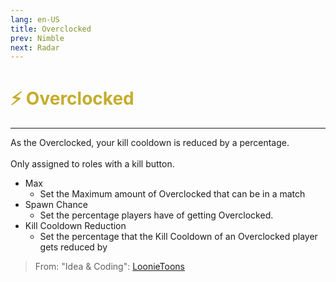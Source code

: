 ```yaml
---
lang: en-US
title: Overclocked
prev: Nimble
next: Radar
---
```


# <font color=#c4ad2c>⚡ <b>Overclocked</b></font> <Badge text="Helpful" type="tip" vertical="middle"/>
---

As the Overclocked, your kill cooldown is reduced by a percentage.<br><br>
Only assigned to roles with a kill button.
* Max
  * Set the Maximum amount of Overclocked that can be in a match
* Spawn Chance
  * Set the percentage players have of getting Overclocked.
* Kill Cooldown Reduction
  * Set the percentage that the Kill Cooldown of an Overclocked player gets reduced by

> From: "Idea & Coding": [LoonieToons](https://github.com/Loonie-Toons/)